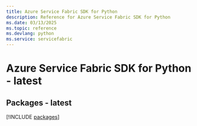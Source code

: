 ```yaml
---
title: Azure Service Fabric SDK for Python
description: Reference for Azure Service Fabric SDK for Python
ms.date: 03/13/2025
ms.topic: reference
ms.devlang: python
ms.service: servicefabric
---
```

# Azure Service Fabric SDK for Python - latest
## Packages - latest
[!INCLUDE [packages](service-fabric-index.md)]